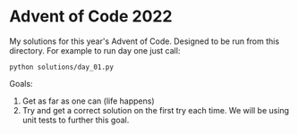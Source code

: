 # Advent of Code 2022

My solutions for this year's Advent of Code.  Designed to be run from this directory.  For example to run day one just call: 

`python solutions/day_01.py`


Goals: 
1. Get as far as one can (life happens)
1. Try and get a correct solution on the first try each time.  We will be using unit tests to further this goal. 